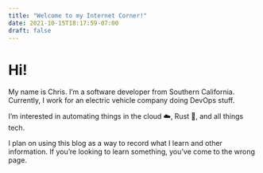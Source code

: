 ```yaml
---
title: "Welcome to my Internet Corner!"
date: 2021-10-15T18:17:59-07:00
draft: false
---
```


# Hi!

My name is Chris. I’m a software developer from Southern California. Currently, I work for an electric vehicle company doing DevOps stuff.

I’m interested in automating things in the cloud ☁️, Rust 🦀, and all things tech.

I plan on using this blog as a way to record what I learn and other information. If you’re looking to learn something, you’ve come to the wrong page.
